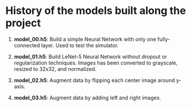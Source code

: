 # History of the models built along the project

1. **model_00.h5**: Build a simple Neural Network with only one fully-connected layer. Used to test the simulator.

2. **model_01.h5**: Build LeNet-5 Neural Network without dropout or regularization techniques. Images has been converted to grayscale, resized to 32x32, and normalized.

3. **model_02.h5**: Augment data by flipping each center image around y-axis.

4. **model_03.h5**: Augment data by adding left and right images.